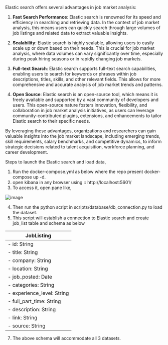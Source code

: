 Elastic search offers several advantages in job market analysis:

1. **Fast Search Performance**: Elastic search is renowned for its speed and efficiency in searching and retrieving data. In the context of job market analysis, this means users can quickly search through large volumes of job listings and related data to extract valuable insights.

2. **Scalability**: Elastic search is highly scalable, allowing users to easily scale up or down based on their needs. This is crucial for job market analysis, where data volumes can vary significantly over time, especially during peak hiring seasons or in rapidly changing job markets.

3. **Full-text Search**: Elastic search supports full-text search capabilities, enabling users to search for keywords or phrases within job descriptions, titles, skills, and other relevant fields. This allows for more comprehensive and accurate analysis of job market trends and patterns.

4. **Open Source**: Elastic search is an open-source tool, which means it is freely available and supported by a vast community of developers and users. This open-source nature fosters innovation, flexibility, and collaboration in job market analysis initiatives, as users can leverage community-contributed plugins, extensions, and enhancements to tailor Elastic search to their specific needs.

By leveraging these advantages, organizations and researchers can gain valuable insights into the job market landscape, including emerging trends, skill requirements, salary benchmarks, and competitive dynamics, to inform strategic decisions related to talent acquisition, workforce planning, and career development.

Steps to launch the Elastic search and load data,

1. Run the docker-compose.yml as below where the repo present
docker-compose up -d. 
2. open kibana in any browser using :: http://localhost:5601/
3. To access it, open pane like,
   
  ![image](https://github.com/arunp77/Job-Market-project/assets/154029167/02d38472-2fd6-4c39-8b0d-4de2bce58635)

4. Then run the python script in scripts/database/db_connection.py to load the dataset.
5. This script will establish a connection to Elastic search and create job_list table and schema as below


|                JobListing             |
|---------------------------------------|
| - id: String                          |
| - title: String                       |
| - company: String                     |
| - location: String                    |
| - job_posted: Date                    |
| - categories: String                  |
| - experience_level: String            |
| - full_part_time: String              |
| - description: String                 |
| - link: String                        |
| - source: String                      |


7. The above schema will accommodate all 3 datasets. 
